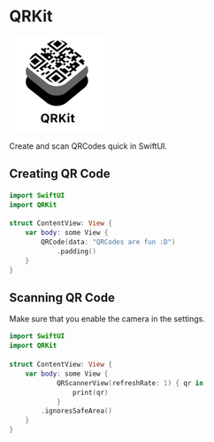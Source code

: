 # QRKit

<img src="https://github.com/FlorianHubl/QRKit/blob/main/Logo.png" width="173" height="173">

Create and scan QRCodes quick in SwiftUI.

## Creating QR Code

```swift
import SwiftUI
import QRKit

struct ContentView: View {
    var body: some View {
        QRCode(data: "QRCodes are fun :D")
            .padding()
    }
}
```

## Scanning QR Code

Make sure that you enable the camera in the settings.

```swift
import SwiftUI
import QRKit

struct ContentView: View {
    var body: some View {
            QRScannerView(refreshRate: 1) { qr in
                print(qr)
            }
        .ignoresSafeArea()
    }
}
```
